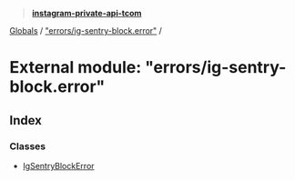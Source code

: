 > **[instagram-private-api-tcom](../README.md)**

[Globals](../README.md) / ["errors/ig-sentry-block.error"](_errors_ig_sentry_block_error_.md) /

# External module: "errors/ig-sentry-block.error"

## Index

### Classes

* [IgSentryBlockError](../classes/_errors_ig_sentry_block_error_.igsentryblockerror.md)
